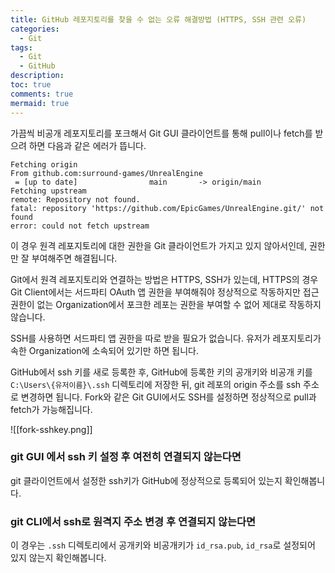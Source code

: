 ```yaml
---
title: GitHub 레포지토리를 찾을 수 없는 오류 해결방법 (HTTPS, SSH 관련 오류)
categories:
  - Git
tags:
  - Git
  - GitHub
description: 
toc: true
comments: true
mermaid: true
---
```

가끔씩 비공개 레포지토리를 포크해서 Git GUI 클라이언트를 통해 pull이나 fetch를 받으려 하면 다음과 같은 에러가 뜹니다.

```shell
Fetching origin  
From github.com:surround-games/UnrealEngine  
 = [up to date]                main       -> origin/main  
Fetching upstream  
remote: Repository not found.  
fatal: repository 'https://github.com/EpicGames/UnrealEngine.git/' not found  
error: could not fetch upstream
```

이 경우 원격 레포지토리에 대한 권한을 Git 클라이언트가 가지고 있지 않아서인데, 권한만 잘 부여해주면 해결됩니다.

Git에서 원격 레포지토리와 연결하는 방법은 HTTPS, SSH가 있는데, HTTPS의 경우 Git Client에서는 서드파티 OAuth 앱 권한을 부여해줘야 정상적으로 작동하지만 접근 권한이 없는 Organization에서 포크한 레포는 권한을 부여할 수 없어 제대로 작동하지 않습니다.

SSH를 사용하면 서드파티 앱 권한을 따로 받을 필요가 없습니다. 유저가 레포지토리가 속한 Organization에 소속되어 있기만 하면 됩니다.

GitHub에서 ssh 키를 새로 등록한 후, GitHub에 등록한 키의 공개키와 비공개 키를 `C:\Users\{유저이름}\.ssh` 디렉토리에 저장한 뒤, git 레포의 origin 주소를 ssh 주소로 변경하면 됩니다. Fork와 같은 Git GUI에서도 SSH를 설정하면 정상적으로 pull과 fetch가 가능해집니다.

![[fork-sshkey.png]]

### git GUI 에서 ssh 키 설정 후 여전히 연결되지 않는다면

git 클라이언트에서 설정한 ssh키가 GitHub에 정상적으로 등록되어 있는지 확인해봅니다.

### git CLI에서 ssh로 원격지 주소 변경 후 연결되지 않는다면

이 경우는 `.ssh` 디렉토리에서 공개키와 비공개키가 `id_rsa.pub`, `id_rsa`로 설정되어 있지 않는지 확인해봅니다.